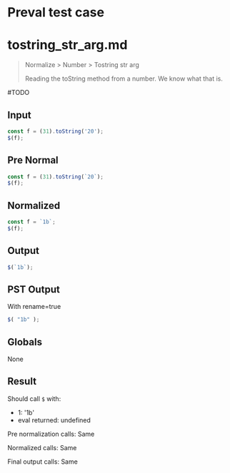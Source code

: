 # Preval test case

# tostring_str_arg.md

> Normalize > Number > Tostring str arg
>
> Reading the toString method from a number. We know what that is.

#TODO

## Input

`````js filename=intro
const f = (31).toString('20');
$(f);
`````

## Pre Normal

`````js filename=intro
const f = (31).toString(`20`);
$(f);
`````

## Normalized

`````js filename=intro
const f = `1b`;
$(f);
`````

## Output

`````js filename=intro
$(`1b`);
`````

## PST Output

With rename=true

`````js filename=intro
$( "1b" );
`````

## Globals

None

## Result

Should call `$` with:
 - 1: '1b'
 - eval returned: undefined

Pre normalization calls: Same

Normalized calls: Same

Final output calls: Same
